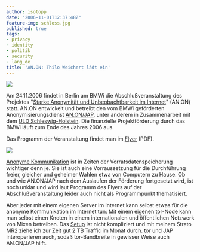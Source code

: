 ```yaml
---
author: isotopp
date: "2006-11-01T12:37:48Z"
feature-img: schloss.jpg
published: true
tags:
- privacy
- identity
- politik
- security
- lang_de
title: 'AN.ON: Thilo Weichert lädt ein'
---
```


![](https://blog.koehntopp.info/uploads/datenschutz.gif)

Am 24.11.2006 findet in Berlin am BMWi die Abschlußveranstaltung des
Projektes
"[Starke Anonymität und Unbeobachtbarkeit im Internet](http://www.datenschutzzentrum.de/presse/20061124_anon-bmwi.htm)"
(AN.ON) statt. AN.ON entwickelt und betreibt den vom BMWi geförderten
Anonymisierungsdienst
[AN.ON/JAP](http://www.anon-online.de), unter anderem in Zusammenarbeit mit
dem
[ULD Schleswig-Holstein](http://de.wikipedia.org/wiki/Unabhängiges_Landeszentrum_für_Datenschutz_Schleswig-Holstein).
Die finanzielle Projektförderung durch das BMWi läuft zum Ende des Jahres
2006 aus.

Das Programm der Veranstaltung findet man im
[Flyer](http://www.datenschutzzentrum.de/presse/20061124_anon-bmwi.pdf) (PDF).

![](https://blog.koehntopp.info/uploads/zorro.jpg)

[Anonyme Kommunikation](../2005-05-24-ueber-anonymitaet-reden)
ist in Zeiten der Vorratsdatenspeicherung wichtiger denn je. Sie ist auch
eine Vorraussetzung für die Durchführung freier, gleicher und geheimer
Wahlen etwa von Computern zu Hause. Ob und wie AN.ON/JAP nach dem Auslaufen
der Förderung fortgesetzt wird, ist noch unklar und wird laut Programm des
Flyers auf der Abschlußveranstaltung leider auch nicht als Programmpunkt
thematisiert.

Aber jeder mit einem eigenen Server im Internet kann selbst etwas für die
anonyme Kommunikation im Internet tun: Mit einem eigenen
[tor](../2005-06-02-die-welt-ist-meine-zwiebel)-Node
kann man selbst einen Knoten in einem internationalen und öffentlichen
Netzwerk von Mixen betreiben. Das
[Setup](../2005-06-05-selber-zwiebeln-anonymit-t-selbst-gemacht)
ist nicht kompliziert und mit meinem Strato MR2 ziehe ich zur Zeit gut 2 TB
Traffic im Monat durch. tor und JAP interoperieren auch, sodaß
tor-Bandbreite in gewisser Weise auch AN.ON/JAP hilft.
